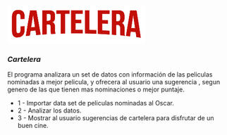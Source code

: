 ![descripcion](/images/CARTELERA.png)

### _Cartelera_

El programa analizara un set de datos con información de las peliculas nominadas a mejor pelicula, y ofrecera al usuario una sugerencia , segun genero de las que tienen mas nominaciones o mejor puntaje. 

- 1 - Importar data set de peliculas nominadas al Oscar.
- 2 - Analizar los datos.
- 3 - Mostrar al usuario sugerencias de cartelera para disfrutar de un buen cine. 


